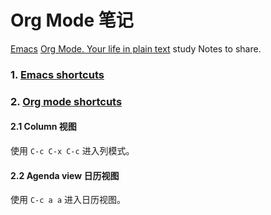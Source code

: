 # Org Mode 笔记

[Emacs](https://www.gnu.org/software/emacs/) [Org Mode. Your life in plain text](https://orgmode.org/) study Notes to share.

### 1. [Emacs shortcuts](/emacsShortcuts.txt)

### 2. [Org mode shortcuts](https://orgmode.org/worg/orgcard.html)

#### 2.1 Column 视图

使用 `C-c C-x C-c` 进入列模式。

#### 2.2 Agenda view 日历视图

使用 `C-c a a` 进入日历视图。
